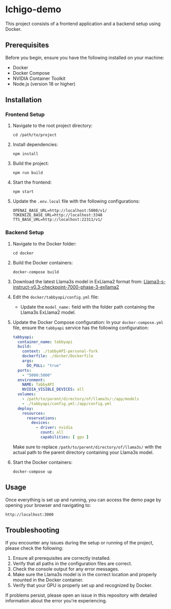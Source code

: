 # Ichigo-demo

This project consists of a frontend application and a backend setup using Docker.

## Prerequisites

Before you begin, ensure you have the following installed on your machine:

- Docker
- Docker Compose
- NVIDIA Container Toolkit
- Node.js (version 18 or higher)

## Installation

### Frontend Setup

1. Navigate to the root project directory:
   ```
   cd /path/to/project
   ```

2. Install dependencies:
   ```
   npm install
   ```

3. Build the project:
   ```
   npm run build
   ```

4. Start the frontend:
   ```
   npm start
   ```

5. Update the `.env.local` file with the following configurations:
   ```
   OPENAI_BASE_URL=http://localhost:5000/v1/
   TOKENIZE_BASE_URL=http://localhost:3348
   TTS_BASE_URL=http://localhost:22311/v1/
   ```

### Backend Setup

1. Navigate to the Docker folder:
   ```
   cd docker
   ```

2. Build the Docker containers:
   ```
   docker-compose build
   ```

3. Download the latest Llama3s model in ExLlama2 format from:
   [Llama3-s-instruct-v0.3-checkpoint-7000-phase-3-exllama2](https://huggingface.co/janhq/llama3-s-instruct-v0.3-checkpoint-7000-phase-3-exllama2)

4. Edit the `docker/tabbyapi/config.yml` file:
   - Update the `model_name:` field with the folder path containing the Llama3s ExLlama2 model.

5. Update the Docker Compose configuration:
   In your `docker-compose.yml` file, ensure the `tabbyapi` service has the following configuration:

   ```yaml
   tabbyapi:
     container_name: tabbyapi
     build:
       context: ./tabbyAPI-personal-fork
       dockerfile: ./docker/Dockerfile
       args:
         DO_PULL: "true"
     ports:
       - "5000:5000"
     environment:
       NAME: TabbyAPI
       NVIDIA_VISIBLE_DEVICES: all
     volumes:
       - /path/to/parent/directory/of/llama3s/:/app/models
       - ./tabbyapi/config.yml:/app/config.yml
     deploy:
       resources:
         reservations:
           devices:
             - driver: nvidia
               count: all
               capabilities: [ gpu ]
   ```

   Make sure to replace `/path/to/parent/directory/of/llama3s/` with the actual path to the parent directory containing your Llama3s model.

6. Start the Docker containers:
   ```
   docker-compose up
   ```

## Usage

Once everything is set up and running, you can access the demo page by opening your browser and navigating to:

```
http://localhost:3000
```

## Troubleshooting

If you encounter any issues during the setup or running of the project, please check the following:

1. Ensure all prerequisites are correctly installed.
2. Verify that all paths in the configuration files are correct.
3. Check the console output for any error messages.
4. Make sure the Llama3s model is in the correct location and properly mounted in the Docker container.
5. Verify that your GPU is properly set up and recognized by Docker.

If problems persist, please open an issue in this repository with detailed information about the error you're experiencing.

